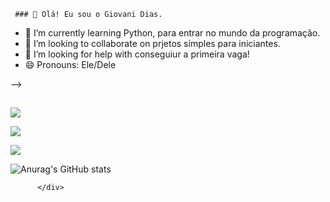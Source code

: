
     ### 👋 Olá! Eu sou o Giovani Dias.

- 🌱 I’m currently learning Python, para entrar no mundo da programação.
- 👯 I’m looking to collaborate on  prjetos simples para iniciantes.
- 🤔 I’m looking for help with conseguiur a primeira vaga!
- 😄 Pronouns: Ele/Dele

-->




##
<div>

<a href="mailto:giovani.eb3@gmail.com" ><img src="https://img.shields.io/badge/Gmail-D14836?style=for-the-badge&logo=gmail&logoColor=white" target="_blank"></a>

<a href="https://www.instagram.com/giovanii.dias" target="_blank"><img src= 
"https://img.shields.io/badge/Instagram-E4405F?style=for-the-badge&logo=instagram&logoColor=white" target="_blank"></a>

<a href= "https://www.linkedin.com/in/giovani-dias-de-abreu-b5b272192" target="_blank"><img src= "https://img.shields.io/badge/LinkedIn-0077B5?style=for-the-badge&logo=linkedin&logoColor=white" target="_blank"></a>
</div>


![Anurag's GitHub stats](https://github-readme-stats.vercel.app/api?username=GiovaniiDias&show_icons=true&theme=gruvbox)


          
          </div>

